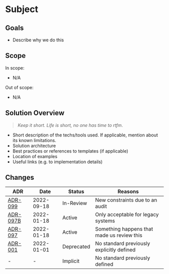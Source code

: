 # Subject

## Goals

- Describe why we do this

## Scope

In scope:
- N/A

Out of scope:
- N/A

## Solution Overview

> *Keep it short. Life is short, no one has time to rtfm*.

- Short description of the techs/tools used. If applicable, mention about its known limitations.
- Solution architecture
- Best practices or references to templates (if applicable)
- Location of examples
- Useful links (e.g. to implementation details)

## Changes

| ADR | Date | Status |Reasons |
|---|---|---|---|
| [ADR-099](./adrs/link.md) | 2022-09-18 | In-Review | New constraints due to an audit |
| [ADR-097B](./adrs/link.md) | 2022-01-18 | Active | Only acceptable for legacy systems |
| [ADR-097](./adrs/link.md) | 2022-01-18 | Active | Something happens that made us review this |
| [ADR-001](./adrs/link.md) | 2022-01-01 | Deprecated | No standard previously explicitly defined |
| - | - | Implicit | No standard previously defined |
